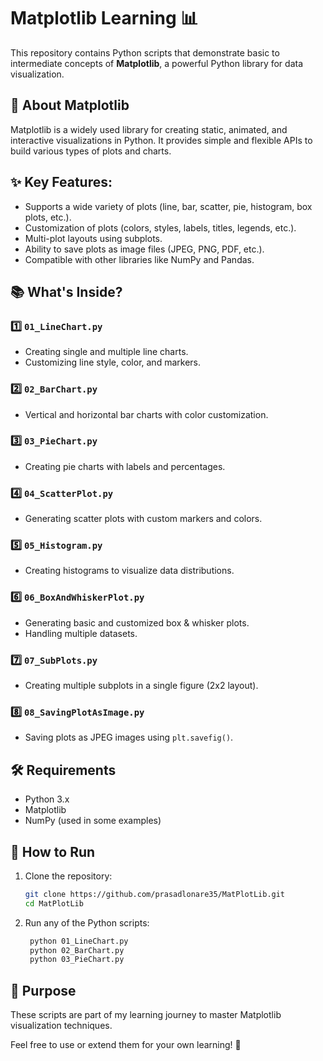 # Matplotlib Learning 📊

This repository contains Python scripts that demonstrate basic to intermediate concepts of **Matplotlib**, a powerful Python library for data visualization.

## 📖 About Matplotlib
Matplotlib is a widely used library for creating static, animated, and interactive visualizations in Python. It provides simple and flexible APIs to build various types of plots and charts.

## ✨ Key Features:
- Supports a wide variety of plots (line, bar, scatter, pie, histogram, box plots, etc.).
- Customization of plots (colors, styles, labels, titles, legends, etc.).
- Multi-plot layouts using subplots.
- Ability to save plots as image files (JPEG, PNG, PDF, etc.).
- Compatible with other libraries like NumPy and Pandas.

## 📚 What's Inside?

### 1️⃣ `01_LineChart.py`
- Creating single and multiple line charts.
- Customizing line style, color, and markers.

### 2️⃣ `02_BarChart.py`
- Vertical and horizontal bar charts with color customization.

### 3️⃣ `03_PieChart.py`
- Creating pie charts with labels and percentages.

### 4️⃣ `04_ScatterPlot.py`
- Generating scatter plots with custom markers and colors.

### 5️⃣ `05_Histogram.py`
- Creating histograms to visualize data distributions.

### 6️⃣ `06_BoxAndWhiskerPlot.py`
- Generating basic and customized box & whisker plots.
- Handling multiple datasets.

### 7️⃣ `07_SubPlots.py`
- Creating multiple subplots in a single figure (2x2 layout).

### 8️⃣ `08_SavingPlotAsImage.py`
- Saving plots as JPEG images using `plt.savefig()`.

## 🛠️ Requirements
- Python 3.x
- Matplotlib
- NumPy (used in some examples)

## 🚀 How to Run
1. Clone the repository:
   ```bash
   git clone https://github.com/prasadlonare35/MatPlotLib.git
   cd MatPlotLib
2. Run any of the Python scripts:
   ```bash
    python 01_LineChart.py
    python 02_BarChart.py
    python 03_PieChart.py
   
## 🎯 Purpose
These scripts are part of my learning journey to master Matplotlib visualization techniques.

Feel free to use or extend them for your own learning! 🚀
